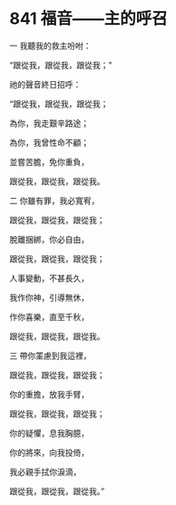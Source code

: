 # 841 福音——主的呼召

一 我聽我的救主吩咐：

“跟從我，跟從我，跟從我；”

祂的聲音終日招呼：

“跟從我，跟從我，跟從我；

為你，我走艱辛路途；

為你，我曾性命不顧；

並嘗苦膽，免你重負，

跟從我，跟從我，跟從我。

二 你雖有罪，我必寬宥，

跟從我，跟從我，跟從我；

脫離捆綁，你必自由，

跟從我，跟從我，跟從我；

人事變動，不甚長久，

我作你神，引導無休，

作你喜樂，直至千秋，

跟從我，跟從我，跟從我。

三 帶你罣慮到我這裡，

跟從我，跟從我，跟從我；

你的重擔，放我手臂，

跟從我，跟從我，跟從我；

你的疑懼，息我胸臆，

你的將來，向我投倚，

我必親手拭你淚滴，

跟從我，跟從我，跟從我。”

